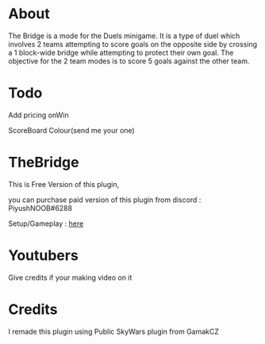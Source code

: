 # About
The Bridge is a mode for the Duels minigame. It is a type of duel which involves 2 teams attempting to score goals on the opposite side by crossing a 1 block-wide bridge while attempting to protect their own goal. The objective for the 2 team modes is to score 5 goals against the other team.
#
# Todo
Add pricing onWin

ScoreBoard Colour(send me your one)

# TheBridge

This is Free Version of this plugin,

you can purchase paid version of this plugin from discord :
PiyushNOOB#6288

Setup/Gameplay : [here](https://youtu.be/i4Y9FLmpk0g)
#
# Youtubers
Give credits if your making video on it
#
# Credits
I remade this plugin using Public SkyWars plugin from GamakCZ
#
